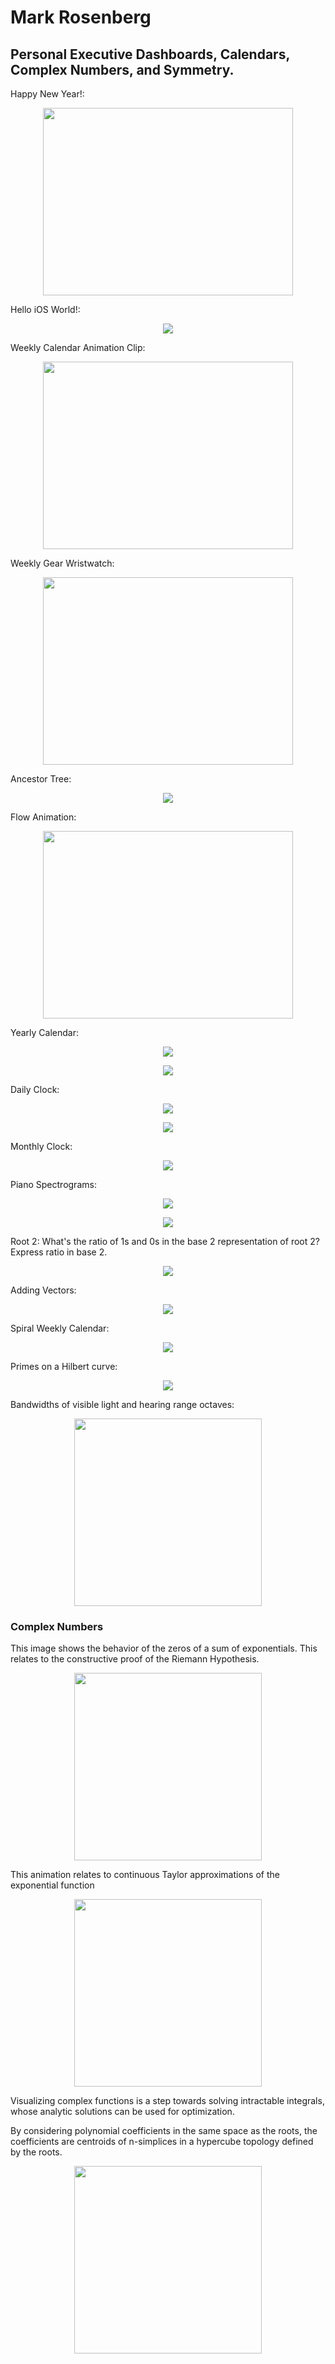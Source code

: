 # Mark Rosenberg

## Personal Executive Dashboards, Calendars, Complex Numbers, and Symmetry.

Happy New Year!:
<p align="center">
  <img width="400" height="300" src="https://tauself.github.io/personalPhotoCalendar_createFromDirectory_123019_8.png">
</p>

Hello iOS World!:
<p align="center">
  <img src="https://tauself.github.io/Screen%20Shot%202019-12-04%20at%2015.57.54.png">
</p>

Weekly Calendar Animation Clip:
<p align="center">
  <img width="400" height="300" src="https://tauself.github.io/ezgif-2-f924ca6670eb.gif">
</p>

Weekly Gear Wristwatch:
<p align="center">
  <img width="400" height="300" src="https://tauself.github.io/ezgif-5-8eb42f08c5ab.gif">
</p>

Ancestor Tree:
<p align="center">
  <img src="https://tauself.github.io/GenealogyAncestorTreeBlank_110919_1.jpg">
</p>

Flow Animation:
<p align="center">
  <img width="400" height="300" src="https://tauself.github.io/ezgif-1-f80c8a5383e6.gif">
</p>

Yearly Calendar:
<p align="center">
  <img src="https://tauself.github.io/4_yearlySpiralCalendarPhotos_101819_8.jpg">
</p>

<p align="center">
  <img src="https://tauself.github.io/yearlySpiralCalendarPhotos_101019_12.jpg">
</p>

Daily Clock:
<p align="center">
  <img src="https://tauself.github.io/daily12hourSpiralCalendarPhotos_092319_4.jpg">
</p>

<p align="center">
  <img src="https://tauself.github.io/dailySpiralCalendarPhotos_092319_4.jpg">
</p>

Monthly Clock:
<p align="center">
  <img src="https://tauself.github.io/monthlySpiralCalendarPhotos_092319_18.jpg">
</p>

Piano Spectrograms:
<p align="center">
  <img src="https://tauself.github.io/Unknown-1270_2.png">
</p>

<p align="center">
  <img src="https://tauself.github.io/Unknown2.png">
</p>

Root 2: What's the ratio of 1s and 0s in the base 2 representation of root 2? Express ratio in base 2.
<p align="center">
  <img src="https://tauself.github.io/root2_052719_30.jpg">
</p>

Adding Vectors:
<p align="center">
  <img src="https://tauself.github.io/addVectors052319_3.jpg">
</p>

Spiral Weekly Calendar:
<p align="center">
  <img src="https://tauself.github.io/spiralDesktop_090919_1.jpg">
</p>

Primes on a Hilbert curve:
<p align="center">
  <img src="https://tauself.github.io/HilbertPrimes.png">
</p>

Bandwidths of visible light and hearing range octaves:
<p align="center">
  <img width="300" height="300" src="https://tauself.github.io/bandwidths.png">
</p>

### Complex Numbers

This image shows the behavior of the zeros of a sum of exponentials. This relates to the constructive proof of the Riemann Hypothesis.
<p align="center">
  <img width="300" height="300" src="https://tauself.github.io/ExpZeros2.png">
</p>

This animation relates to continuous Taylor approximations of the exponential function 

<p align="center">
  <img width="300" height="300" src="https://tauself.github.io/ezgif-5-a17819ac3b.gif">
</p>

Visualizing complex functions is a step towards solving intractable integrals, whose analytic solutions can be used for optimization. 

By considering polynomial coefficients in the same space as the roots, the coefficients are centroids of n-simplices in a hypercube topology defined by the roots. 

<p align="center">
  <img width="300" height="300" src="https://tauself.github.io/Quartic.png">
</p>





